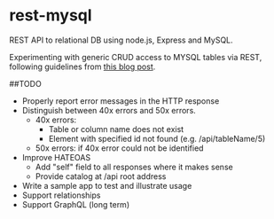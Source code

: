 # rest-mysql
REST API to relational DB using node.js, Express and MySQL.

Experimenting with generic CRUD access to MYSQL tables via REST,
following guidelines from [this blog post](https://scotch.io/tutorials/build-a-restful-api-using-node-and-express-4).

##TODO
- Properly report error messages in the HTTP response
- Distinguish between 40x errors and 50x errors.
	- 40x errors:
		- Table or column name does not exist
		- Element with specified id not found (e.g. /api/tableName/5)
	- 50x errors: if 40x error could not be identified
- Improve HATEOAS
	- Add "self" field to all responses where it makes sense
	- Provide catalog at /api root address
- Write a sample app to test and illustrate usage
- Support relationships
- Support GraphQL (long term)
